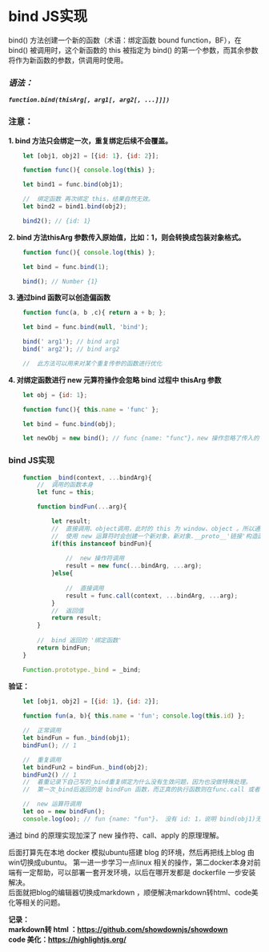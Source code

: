 <!--
 * @Author: monai
 * @Date: 2020-03-31 16:41:07
 * @LastEditors: monai
 * @LastEditTime: 2020-04-01 13:44:18
 -->
# bind JS实现

bind() 方法创建一个新的函数（术语：绑定函数 bound function，BF），在 bind() 被调用时，这个新函数的 this 被指定为 bind() 的第一个参数，而其余参数将作为新函数的参数，供调用时使用。  
### ***语法：***  
***`function.bind(thisArg[, arg1[, arg2[, ...]]])`***

### **注意：**  
**1. bind 方法只会绑定一次，重复绑定后续不会覆盖。**  
```javascript
    let [obj1, obj2] = [{id: 1}, {id: 2}];

    function func(){ console.log(this) };

    let bind1 = func.bind(obj1);

    //  绑定函数 再次绑定 this，结果自然无效。
    let bind2 = bind1.bind(obj2);

    bind2(); // {id: 1}
```
**2. bind 方法thisArg 参数传入原始值，比如：1，则会转换成包装对象格式。**  
```javascript
    function func(){ console.log(this) };

    let bind = func.bind(1);

    bind(); // Number {1}
```
**3. 通过bind 函数可以创造偏函数**
```javascript
    function func(a, b ,c){ return a + b; };

    let bind = func.bind(null, 'bind');

    bind(' arg1'); // bind arg1
    bind(' arg2'); // bind arg2

    //  此方法可以用来对某个重复传参的函数进行优化
```
**4. 对绑定函数进行 new 元算符操作会忽略 bind 过程中 thisArg 参数**
```javascript
    let obj = {id: 1};

    function func(){ this.name = 'func' };

    let bind = func.bind(obj);

    let newObj = new bind(); // func {name: "func"}，new 操作忽略了传入的 obj。

```
### bind JS实现
```javascript
    function _bind(context, ...bindArg){
        //  调用的函数本身
        let func = this;

        function bindFun(...arg){

            let result;
            //  直接调用、object调用，此时的 this 为 window、object 。所以通过 this 原型链上是否有 bindFun.prototype 可以判断出是否使用 new 元算符调用。
            //  使用 new 运算符时会创建一个新对象，新对象.__proto__'链接'构造函数.protytype，然后再把这个对象作为 this 的上下文，所以 this.__proto__ === 构造函数.prototype。 
            if(this instanceof bindFun){
                
                //  new 操作符调用
                result = new func(...bindArg, ...arg);
            }else{
                
                //  直接调用
                result = func.call(context, ...bindArg, ...arg);
            }
            //  返回值
            return result;
        }
        
        //  bind 返回的 '绑定函数'
        return bindFun;
    }

    Function.prototype._bind = _bind;
```

**验证：**   
```javascript
    let [obj1, obj2] = [{id: 1}, {id: 2}];
    
    function fun(a, b){ this.name = 'fun'; console.log(this.id) };

    //  正常调用
    let bindFun = fun._bind(obj1);
    bindFun(); // 1

    //  重复调用
    let bindFun2 = bindFun._bind(obj2);
    bindFun2() // 1
    //  着重记录下自己写的_bind重复绑定为什么没有生效问题，因为也没做特殊处理。
    //  第一次_bind后返回的是 bindFun 函数，而正真的执行函数则在func.call 或者 new fun 这一步，所以重复_bind 操作只会给上一次 _bind 返回的绑定函数： bindFun 绑定 this 上下文，而真正的执行函数 func.call 或者 new fun 则在第一次 _bind 时已经确定了执行的类型以及 context，所以重复绑定自然无效。

    //  new 运算符调用
    let oo = new bindFun();
    console.log(oo); // fun {name: "fun"}， 没有 id: 1，说明 bind(obj1)无效。
```

通过 bind 的原理实现加深了 new 操作符、call、apply 的原理理解。   

后面打算先在本地 docker 模拟ubuntu搭建 blog 的环境，然后再把线上blog 由win切换成ubuntu。
第一进一步学习一点linux 相关的操作，第二docker本身对前端有一定帮助，可以部署一套开发环境，以后在哪开发都是 dockerfile 一步安装解决。  
后面就把blog的编辑器切换成markdown ，顺便解决markdown转html、code美化等相关的问题。   

**记录：**   
**markdown转 html ：https://github.com/showdownjs/showdown**   
**code 美化：https://highlightjs.org/**